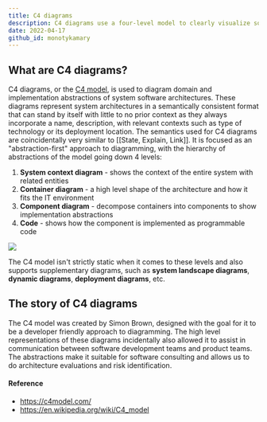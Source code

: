 ```yaml
---
title: C4 diagrams
description: C4 diagrams use a four-level model to clearly visualize software system architecture, helping teams understand system context, containers, components, and code implementation.
date: 2022-04-17
github_id: monotykamary
---
```


## What are C4 diagrams?

C4 diagrams, or the [C4 model](https://c4model.com/), is used to diagram domain and implementation abstractions of system software architectures. These diagrams represent system architectures in a semantically consistent format that can stand by itself with little to no prior context as they always incorporate a name, description, with relevant contexts such as type of technology or its deployment location. The semantics used for C4 diagrams are coincidentally very similar to [[State, Explain, Link]]. It is focused as an "abstraction-first" approach to diagramming, with the hierarchy of abstractions of the model going down 4 levels:

1. **System context diagram** - shows the context of the entire system with related entities
2. **Container diagram** - a high level shape of the architecture and how it fits the IT environment
3. **Component diagram** - decompose containers into components to show implementation abstractions
4. **Code** - shows how the component is implemented as programmable code

![](assets/c4-diagrams_c4-overview.webp)

The C4 model isn't strictly static when it comes to these levels and also supports supplementary diagrams, such as **system landscape diagrams**, **dynamic diagrams**, **deployment diagrams**, etc.

## The story of C4 diagrams

The C4 model was created by Simon Brown, designed with the goal for it to be a developer friendly approach to diagramming. The high level representations of these diagrams incidentally also allowed it to assist in communication between software development teams and product teams. The abstractions make it suitable for software consulting and allows us to do architecture evaluations and risk identification.

#### Reference

- <https://c4model.com/>
- <https://en.wikipedia.org/wiki/C4_model>
